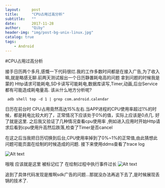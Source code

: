 ```yaml
---
layout:     post
title:      "CPU占用过高分析"
subtitle:   ""
date:       2017-11-28 
author:     "Qiby"
header-img: "img/post-bg-unix-linux.jpg"
catalog: true
tags:
    - Android
---
```



#CPU占用过高分析

接手日历两个多月,感慨一下代码很烂.我的工作多数时间都是在接入广告,为了收入嘛,就是略感无聊.前两天测试报出一个日历静置耗电高的问题
拿到问题的时候我是蒙的
Http请求可能耗电,SD卡读写可能耗电,数据库读写,Timer,动画,后台Service 都有可能造成耗电量高.
该从什么地方分析呢?
```
 adb shell top -d 1 | grep com.android.calendar
```
日历在前台时 CPU占用竟然高达15%左右.当APP进程的CPU使用率超过1%的时候，都是耗电比较大的了，正常情况下应该处于0%的值，实际上应该是0点几.
好了就是这里.
之后我又验证了几种情况查看cpu使用率 ,例如进入应用时开始Http请求后看到cpu使用升高然后跌落,检查了Timer是否cancel

在这之后当我把日历切换到后台,CPU使用率掉到了0%~1%的正常值,由此猜想此问题可能页面在绘制的时候造成的问题.
接下来使用ddms查看了trace log

![Alt text](/qibenyu/img/in-post/2017-11-28-1-ScreenShot.png)

哦哦 应该就是这里 被标记红了
在绘制过程中执行事件过长
![Alt text](/qibenyu/img/in-post/2017-11-28-2-ScreenShot.png)

追到了具体代码发现是推啊sdk广告的问题...那就没办法再追下去了,是时候展现丢锅的技术了.
